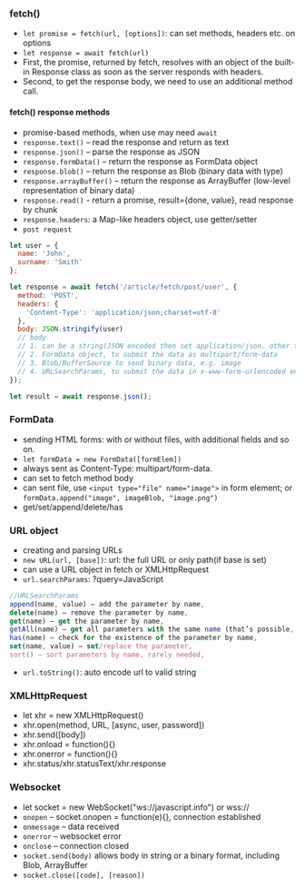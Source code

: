 ### fetch()
- `let promise = fetch(url, [options])`: can set methods, headers etc. on options
- `let response = await fetch(url)`
- First, the promise, returned by fetch, resolves with an object of the built-in Response class as soon as the server responds with headers.
- Second, to get the response body, we need to use an additional method call.

#### fetch() response methods
- promise-based methods, when use may need `await`
- `response.text()` – read the response and return as text
- `response.json()` – parse the response as JSON
- `response.formData()` – return the response as FormData object
- `response.blob()` – return the response as Blob (binary data with type)
- `response.arrayBuffer()` – return the response as ArrayBuffer (low-level representation of binary data)
- `response.read()` - return a promise, result={done, value}, read response by chunk
- `response.headers`: a Map-like headers object, use getter/setter
- `post request`
```js
let user = {
  name: 'John',
  surname: 'Smith'
};

let response = await fetch('/article/fetch/post/user', {
  method: 'POST',
  headers: {
    'Content-Type': 'application/json;charset=utf-8'
  },
  body: JSON.stringify(user)
  // body 
  // 1. can be a string(JSON encoded then set application/json. other then set text/plain)
  // 2. FormData object, to submit the data as multipart/form-data
  // 3. Blob/BufferSource to send binary data, e.g. image
  // 4. URLSearchParams, to submit the data in x-www-form-urlencoded encoding 
});

let result = await response.json();
```

### FormData
- sending HTML forms: with or without files, with additional fields and so on.
- `let formData = new FormData([formElem])`
- always sent as Content-Type: multipart/form-data.
- can set to fetch method body
- can sent file, use `<input type="file" name="image">` in form element; or `formData.append("image", imageBlob, "image.png")`
- get/set/append/delete/has


### URL object
- creating and parsing URLs
- `new URL(url, [base])`: url: the full URL or only path(if base is set)
- can use a URL object in fetch or XMLHttpRequest
- `url.searchParams`: ?query=JavaScript
```js
//URLSearchParams
append(name, value) – add the parameter by name,
delete(name) – remove the parameter by name,
get(name) – get the parameter by name,
getAll(name) – get all parameters with the same name (that’s possible, e.g. ?user=John&user=Pete),
has(name) – check for the existence of the parameter by name,
set(name, value) – set/replace the parameter,
sort() – sort parameters by name, rarely needed,
```
- `url.toString()`: auto encode url to valid string

### XMLHttpRequest
- let xhr = new XMLHttpRequest()
- xhr.open(method, URL, [async, user, password])
- xhr.send([body])
- xhr.onload = function(){}
- xhr.onerror = function(){}
- xhr.status/xhr.statusText/xhr.response

### Websocket
- let socket = new WebSocket("ws://javascript.info") or wss://
- `onopen` – socket.onopen = function(e){}, connection established
- `onmessage` – data received
- `onerror` – websocket error
- `onclose` – connection closed
- `socket.send(body)` allows body in string or a binary format, including Blob, ArrayBuffer
- `socket.close([code], [reason])`